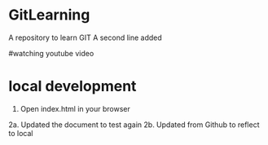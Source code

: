 # GitLearning
A repository to learn GIT
A second line added 

#watching youtube video 

# local development 
1. Open index.html in your browser

2a. Updated the document to test again
2b. Updated from Github to reflect to local
